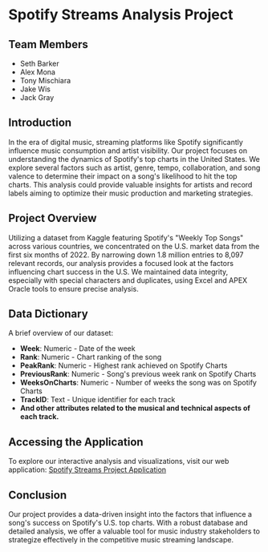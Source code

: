 # Spotify Streams Analysis Project

## Team Members
- Seth Barker
- Alex Mona
- Tony Mischiara
- Jake Wis
- Jack Gray

## Introduction
In the era of digital music, streaming platforms like Spotify significantly influence music consumption and artist visibility. Our project focuses on understanding the dynamics of Spotify's top charts in the United States. We explore several factors such as artist, genre, tempo, collaboration, and song valence to determine their impact on a song's likelihood to hit the top charts. This analysis could provide valuable insights for artists and record labels aiming to optimize their music production and marketing strategies.

## Project Overview
Utilizing a dataset from Kaggle featuring Spotify's "Weekly Top Songs" across various countries, we concentrated on the U.S. market data from the first six months of 2022. By narrowing down 1.8 million entries to 8,097 relevant records, our analysis provides a focused look at the factors influencing chart success in the U.S. We maintained data integrity, especially with special characters and duplicates, using Excel and APEX Oracle tools to ensure precise analysis.

## Data Dictionary
A brief overview of our dataset:
- **Week**: Numeric - Date of the week
- **Rank**: Numeric - Chart ranking of the song
- **PeakRank**: Numeric - Highest rank achieved on Spotify Charts
- **PreviousRank**: Numeric - Song's previous week rank on Spotify Charts
- **WeeksOnCharts**: Numeric - Number of weeks the song was on Spotify Charts
- **TrackID**: Text - Unique identifier for each track
- **And other attributes related to the musical and technical aspects of each track.**

## Accessing the Application
To explore our interactive analysis and visualizations, visit our web application:
[Spotify Streams Project Application](https://apex.oracle.com/pls/apex/r/amona2/usa-2022-spotify-project105154/home?session=13915723508419)

## Conclusion
Our project provides a data-driven insight into the factors that influence a song's success on Spotify's U.S. top charts. With a robust database and detailed analysis, we offer a valuable tool for music industry stakeholders to strategize effectively in the competitive music streaming landscape.

